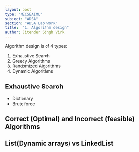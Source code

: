 ```yaml
---
layout: post
type: "MECSEAIML"
subject: "ADSA"
section: "ADSA Lab work"
title:  "1. Algorithm design"
author: Jitender Singh Virk
---
```


Algorithm design is of 4 types:
1. Exhaustive Search
2. Greedy Algorithms
3. Randomized Algorithms
4. Dynamic Algorithms

## Exhaustive Search
* Dictionary
* Brute force

## Correct (Optimal) and Incorrect (feasible) Algorithms

## List(Dynamic arrays) vs LinkedList
